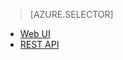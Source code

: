 > [AZURE.SELECTOR]
- [Web UI](../articles/hdinsight/hdinsight-hadoop-manage-ambari.md)
- [REST API](../articles/hdinsight/hdinsight-hadoop-manage-ambari-rest-api.md)


